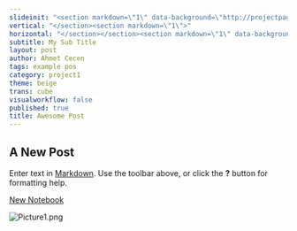 ```yaml
---
slideinit: "<section markdown=\"1\" data-background=\"http://projectpages.github.io/project-pages/img/slidebackground.png\"><section markdown=\"1\">"
vertical: "</section><section markdown=\"1\">"
horizontal: "</section></section><section markdown=\"1\" data-background=\"http://projectpages.github.io/project-pages/img/slidebackground.png\"><section markdown=\"1\">"
subtitle: My Sub Title
layout: post
author: Ahmet Cecen
tags: example pos
category: project1
theme: beige
trans: cube
visualworkflow: false
published: true
title: Awesome Post
---
```



## A New Post

Enter text in [Markdown](http://daringfireball.net/projects/markdown/). Use the toolbar above, or click the **?** button for formatting help.


[New Notebook](http://projectpages.github.io/project-pages/project1/2016/05/01/New-Notebook/)


![Picture1.png]({{site.baseurl}}/img/Picture1.png)
